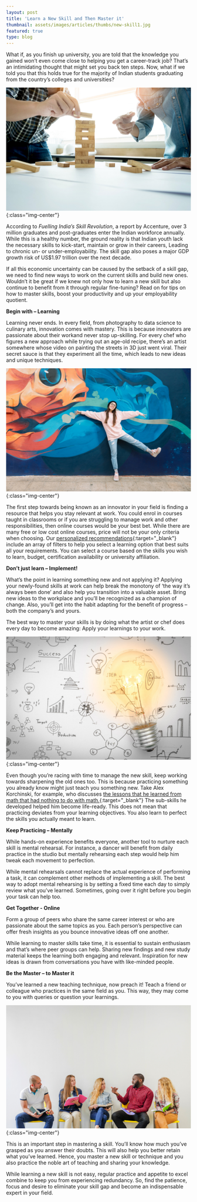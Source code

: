 ```yaml
---
layout: post
title: 'Learn a New Skill and Then Master it'
thumbnail: assets/images/articles/thumbs/new-skill1.jpg
featured: true
type: blog
---
```


What if, as you finish up university, you are told that the knowledge you gained won’t even come close to helping you get a career-track job? That’s an intimidating thought that might set you back ten steps. Now, what if we told you that this holds true for the majority of Indian students graduating from the country’s colleges and universities?

![learn-new-skill](/assets/images/articles/new-skill1.jpg){:class="img-center"}

According to *Fuelling India’s Skill Revolution*, a report by Accenture, over 3 million graduates and post-graduates enter the Indian workforce annually. While this is a healthy number, the ground reality is that Indian youth lack the necessary skills to kick-start, maintain or grow in their careers, Leading to chronic un- or under-employability. The skill gap also poses a major GDP growth risk of US$1.97 trillion over the next decade.

If all this economic uncertainty can be caused by the setback of a skill gap, we need to find new ways to work on the current skills and build new ones. Wouldn’t it be great if we knew not only how to learn a new skill but also continue to benefit from it through regular fine-tuning? Read on for tips on how to master skills, boost your productivity and up your employability quotient. 

**Begin with – Learning**

Learning never ends. In every field, from photography to data science to culinary arts, innovation comes with mastery. This is because innovators are passionate about their workand never stop up-skilling. For every chef who figures a new approach while trying out an age-old recipe, there’s an artist somewhere whose video on painting the streets in 3D just went viral. Their secret sauce is that they experiment all the time, which leads to new ideas and unique techniques.

![learn-new-skill](/assets/images/articles/new-skill2.jpg){:class="img-center"}

The first step towards being known as an innovator in your field is finding a resource that helps you stay relevant at work. You could enrol in courses taught in classrooms or if you are struggling to manage work and other responsibilities, then online courses would be your best bet. While there are many free or low cost online courses, price will not be your only criteria when choosing. Our [personalized recommendations](https://lore.online/personalize){:target="\_blank"} include an array of filters to help you select a learning option that best suits all your requirements. You can select a course based on the skills you wish to learn, budget, certification availability or university affiliation.

**Don’t just learn – Implement!**

What’s the point in learning something new and not applying it? Applying your newly-found skills at work can help break the monotony of ‘the way it’s always been done’ and also help you transition into a valuable asset. Bring new ideas to the workplace and you’ll be recognized as a champion of change. Also, you’ll get into the habit adapting for the benefit of progress – both the company’s and yours.

The best way to master your skills is by doing what the artist or chef does every day to become amazing: Apply your learnings to your work. 

![learn-new-skill](/assets/images/articles/new-skill3.jpg){:class="img-center"}

Even though you’re racing with time to manage the new skill, keep working towards sharpening the old ones too. This is because practicing something you already know might just teach you something new. Take Alex Korchinski, for example, who discusses [the lessons that he learned from math that had nothing to do with math.](https://medium.com/s/story/6-life-lessons-from-my-math-degree-that-have-nothing-to-do-with-math-d38aba90edfe){:target="\_blank"} The sub-skills he developed helped him become life-ready. This does not mean that practicing deviates from your learning objectives. You also learn to perfect the skills you actually meant to learn.

**Keep Practicing – Mentally**

While hands-on experience benefits everyone, another tool to nurture each skill is mental rehearsal. For instance, a dancer will benefit from daily practice in the studio but mentally rehearsing each step would help him tweak each movement to perfection.

While mental rehearsals cannot replace the actual experience of performing a task, it can complement other methods of implementing a skill. The best way to adopt mental rehearsing is by setting a fixed time each day to simply review what you’ve learned. Sometimes, going over it right before you begin your task can help too.

**Get Together - Online**

Form a group of peers who share the same career interest or who are passionate about the same topics as you. Each person’s perspective can offer fresh insights as you bounce innovative ideas off one another. 

While learning to master skills take time, it is essential to sustain enthusiasm and that’s where peer groups can help. Sharing new findings and new study material keeps the learning both engaging and relevant. Inspiration for new ideas is drawn from conversations you have with like-minded people. 

**Be the Master – to Master it**

You’ve learned a new teaching technique, now preach it! Teach a friend or colleague who practices in the same field as you. This way, they may come to you with queries or question your learnings.

![learn-new-skill](/assets/images/articles/new-skill4.jpg){:class="img-center"}

This is an important step in mastering a skill. You’ll know how much you’ve grasped as you answer their doubts.  This will also help you better retain what you’ve learned. Hence, you master a new skill or technique and you also practice the noble art of teaching and sharing your knowledge.

While learning a new skill is not easy, regular practice and appetite to excel combine to keep you from experiencing redundancy. So, find the patience, focus and desire to eliminate your skill gap and become an indispensable expert in your field.





